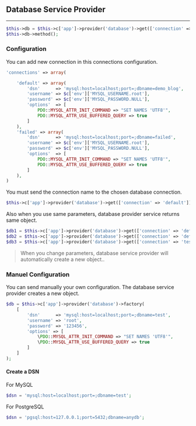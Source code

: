 
## Database Service Provider

-----

```php
$this->db = $this->c['app']->provider('database')->get(['connection' => 'default']);
$this->db->method();
```

### Configuration

You can add new connection in this connections configuration.

```php
'connections' => array(

    'default' => array(
        'dsn'      => 'mysql:host=localhost;port=;dbname=demo_blog',
        'username' => $c['env']['MYSQL_USERNAME.root'],
        'password' => $c['env']['MYSQL_PASSWORD.NULL'],
        'options'  => [
            PDO::MYSQL_ATTR_INIT_COMMAND => "SET NAMES 'UTF8'",
            PDO::MYSQL_ATTR_USE_BUFFERED_QUERY => true
        ]
    ),
    'failed' => array(
        'dsn'      => 'mysql:host=localhost;port=;dbname=failed',
        'username' => $c['env']['MYSQL_USERNAME.root'],
        'password' => $c['env']['MYSQL_PASSWORD.NULL'],
        'options'  => [
            PDO::MYSQL_ATTR_INIT_COMMAND => "SET NAMES 'UTF8'",
            PDO::MYSQL_ATTR_USE_BUFFERED_QUERY => true
        ]
    ),
)
```

You must send the connection name to the chosen database connection.

```php
$this->c['app']->provider('database')->get(['connection' => 'default']);
```
Also when you use same parameters, database provider service returns same object.

```php
$db1 = $this->c['app']->provider('database')->get(['connection' => 'default']);  // Creates a new object ($db1)
$db2 = $this->c['app']->provider('database')->get(['connection' => 'default']);  // Returns same object ($db1)
$db3 = $this->c['app']->provider('database')->get(['connection' => 'test']);	 // Creates a new object
```
<blockquote>When you change parameters, database service provider will automatically create a new object..</blockquote>

### Manuel Configuration

You can send manually your own configuration. The database service provider creates a new object.

```php
$db = $this->c['app']->provider('database')->factory(
    [
        'dsn'      => 'mysql:host=localhost;port=;dbname=test',
        'username' => 'root',
        'password' => '123456',
        'options' => [
            \PDO::MYSQL_ATTR_INIT_COMMAND => "SET NAMES 'UTF8'",
            \PDO::MYSQL_ATTR_USE_BUFFERED_QUERY => true
        ]
    ]
);
```

#### Create a DSN

For MySQL

```php
$dsn = 'mysql:host=localhost;port=;dbname=test';
```

For PostgreSQL

```php
$dsn = 'pgsql:host=127.0.0.1;port=5432;dbname=anydb';
```